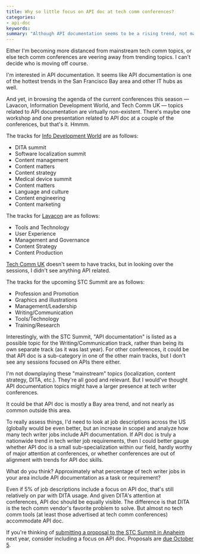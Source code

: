 ```yaml
---
title: Why so little focus on API doc at tech comm conferences?
categories:
- api-doc
keywords: 
summary: "Although API documentation seems to be a rising trend, not many sessions at tech comm conferences focus on API documentation. This puzzles me and makes me wonder whether API doc is a sub-specialization of tech comm only popular in the Bay area."
---
```


Either I'm becoming more distanced from mainstream tech comm topics, or else tech comm conferences are veering away from trending topics. I can't decide who is moving off course. 

I'm interested in API documentation. It seems like API documentation is one of the hottest trends in the San Francisco Bay area and other IT hubs as well. 

And yet, in browsing the agenda of the current conferences this season &mdash; Lavacon, Information Development World, and Tech Comm UK &mdash; topics related to API documentation are virtually non-existent. There's maybe one workshop and one presentation related to API doc at a couple of the conferences, but that's it. Hmmm.

The tracks for [Info Development World](https://www.eiseverywhere.com/ehome/113382/schedule/) are as follows:

* DITA summit
* Software localization summit
* Content management
* Content matters
* Content strategy
* Medical device summit
* Content matters
* Language and culture
* Content engineering
* Content marketing

The tracks for [Lavacon](http://lavacon.org/2015/) are as follows: 

* Tools and Technology
* User Experience
* Management and Governance
* Content Strategy
* Content Production

[Tech Comm UK](http://technicalcommunicationuk.com/) doesn't seem to have tracks, but in looking over the sessions, I didn't see anything API related.

The tracks for the upcoming STC Summit are as follows:

* Profession and Promotion
* Graphics and illustrations
* Management/Leadership
* Writing/Communication
* Tools/Technology
* Training/Research

Interestingly, with the STC Summit, "API documentation" is listed as a possible topic for the Writing/Communication track, rather than being its own separate track (as it was last year). For other conferences, it could be that API doc is a sub-category in one of the other main tracks, but I don't see any sessions focused on APIs there either.

I'm not downplaying these "mainstream" topics (localization, content strategy, DITA, etc.). They're all good and relevant. But I would've thought API documentation topics might have a larger presence at tech writer conferences.

It could be that API doc is mostly a Bay area trend, and not nearly as common outside this area. 

To really assess things, I'd need to look at job descriptions across the US (globally would be even better, but an increase in scope) and analyze how many tech writer jobs include API documentation. If API doc is truly a nationwide trend in tech writer job requirements, then I could better gauge whether API doc is a small sub-specialization within our field, hardly worthy of major attention at conferences, or whether conferences are out of alignment with trends for API doc skills.

What do you think? Approximately what percentage of tech writer jobs in your area include API documentation as a task or requirement?

Even if 5% of job descriptions include a focus on API doc, that's still relatively on par with DITA usage. And given DITA's attention at conferences, API doc should be equally visible. The difference is that DITA is the tech comm vendor's favorite problem to solve. But almost no tech comm tools (at least those advertised at tech comm conferences) accommodate API doc.

If you're thinking of [submitting a proposal to the STC Summit in Anaheim](http://summit.stc.org/call-for-proposals/) next year, consider including a focus on API doc. Proposals are [due October 5](http://notebook.stc.org/stc-associate-fellow-application-due-date-extended-to-5-october-fellow-applications-due-1-oct/).
